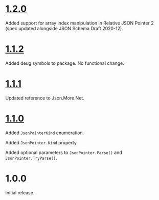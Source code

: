 # [1.2.0](???)

Added support for array index manipulation in Relative JSON Pointer 2 (spec updated alongside JSON Schema Draft 2020-12).

# [1.1.2](https://github.com/gregsdennis/json-everything/pull/45)

Added deug symbols to package.  No functional change.

# [1.1.1](https://github.com/gregsdennis/json-everything/pull/12)

Updated reference to Json.More.Net.

# [1.1.0](https://github.com/gregsdennis/json-everything/pull/7)

Added `JsonPointerKind` enumeration.

Added `JsonPointer.Kind` property.

Added optional parameters to `JsonPointer.Parse()` and `JsonPointer.TryParse()`.

# 1.0.0

Initial release.
